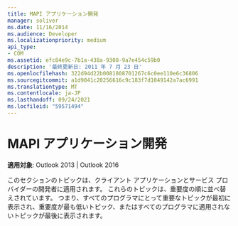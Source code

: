 ```yaml
---
title: MAPI アプリケーション開発
manager: soliver
ms.date: 11/16/2014
ms.audience: Developer
ms.localizationpriority: medium
api_type:
- COM
ms.assetid: efc84e9c-7b1a-438a-9308-9a7e454c59b0
description: '最終更新日: 2011 年 7 月 23 日'
ms.openlocfilehash: 322d94d22b0081808701267c6c0ee110e6c36806
ms.sourcegitcommit: a1d9041c20256616c9c183f7d1049142a7ac6991
ms.translationtype: MT
ms.contentlocale: ja-JP
ms.lasthandoff: 09/24/2021
ms.locfileid: "59571494"
---
```

# <a name="mapi-application-development"></a>MAPI アプリケーション開発

  
  
**適用対象**: Outlook 2013 | Outlook 2016 
  
このセクションのトピックは、クライアント アプリケーションとサービス プロバイダーの開発者に適用されます。 これらのトピックは、重要度の順に並べ替えされています。 つまり、すべてのプログラマにとって重要なトピックが最初に表示され、重要度が最も低いトピック、またはすべてのプログラマに適用されないトピックが最後に表示されます。
  


